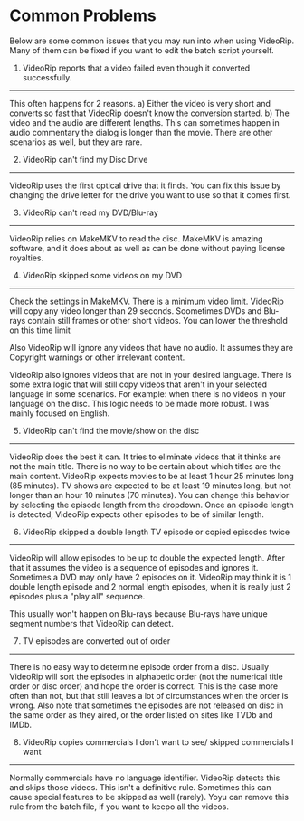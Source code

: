 Common Problems
=====================================

Below are some common issues that you may run into when
using VideoRip. Many of them can be fixed if you want to
edit the batch script yourself.

1. VideoRip reports that a video failed even though it converted successfully.
---------------------------------------

This often happens for 2 reasons. a) Either the video is very short and converts
so fast that VideoRip doesn't know the conversion started. b) The video
and the audio are different lengths. This can sometimes happen in audio commentary
the dialog is longer than the movie. There are other scenarios as well, but
they are rare.

2. VideoRip can't find my Disc Drive
---------------------------------------

VideoRip uses the first optical drive that it finds. You can fix this issue by
changing the drive letter for the drive you want to use so that it comes first.

3. VideoRip can't read my DVD/Blu-ray
---------------------------------------

VideoRip relies on MakeMKV to read the disc. MakeMKV is amazing software, and
it does about as well as can be done without paying license royalties.

4. VideoRip skipped some videos on my DVD
---------------------------------------

Check the settings in MakeMKV. There is a minimum video limit. VideoRip will
copy any video longer than 29 seconds. Soometimes DVDs and Blu-rays contain
still frames or other short videos. You can lower the threshold on this time limit

Also VideoRip will ignore any videos that have no audio. It assumes they are
Copyright warnings or other irrelevant content.

VideoRip also ignores videos that are not in your desired language. There is some
extra logic that will still copy videos that aren't in your selected language in some
scenarios. For example: when there is no videos in your language on the disc. This
logic needs to be made more robust. I was mainly focused on English.

5. VideoRip can't find the movie/show on the disc
----------------------------------------

VideoRip does the best it can. It tries to eliminate videos that it thinks are not
the main title. There is no way to be certain about which titles are the main content.
VideoRip expects movies to be at least 1 hour 25 minutes long (85 minutes). TV shows
are expected to be at least 19 minutes long, but not longer than an hour 10 minutes
(70 minutes). You can change this behavior by selecting the episode length from
the dropdown. Once an episode length is detected, VideoRip expects other episodes to be 
of similar length.

6. VideoRip skipped a double length TV episode or copied episodes twice
------------------------------------------

VideoRip will allow episodes to be up to double the expected length. After that it
assumes the video is a sequence of episodes and ignores it. Sometimes a DVD may
only have 2 episodes on it. VideoRip may think it is 1 double length episode and
2 normal length episodes, when it is really just 2 episodes plus a "play all"
sequence.

This usually won't happen on Blu-rays because Blu-rays have unique segment numbers that
VideoRip can detect.

7. TV episodes are converted out of order
-------------------------------------------

There is no easy way to determine episode order from a disc. Usually VideoRip
will sort the episodes in alphabetic order (not the numerical title order or disc order)
and hope the order is correct. This is the case more often than not, but that still
leaves a lot of circumstances when the order is wrong. Also note that sometimes the 
episodes are not released on disc in the same order as they aired, or the order listed 
on sites like TVDb and IMDb.

8. VideoRip copies commercials I don't want to see/ skipped commercials I want
--------------------------------------------

Normally commercials have no language identifier. VideoRip detects this and skips
those videos. This isn't a definitive rule. Sometimes this can cause special
features to be skipped as well (rarely). Yoyu can remove this rule from the batch
file, if you want to keepo all the videos.
